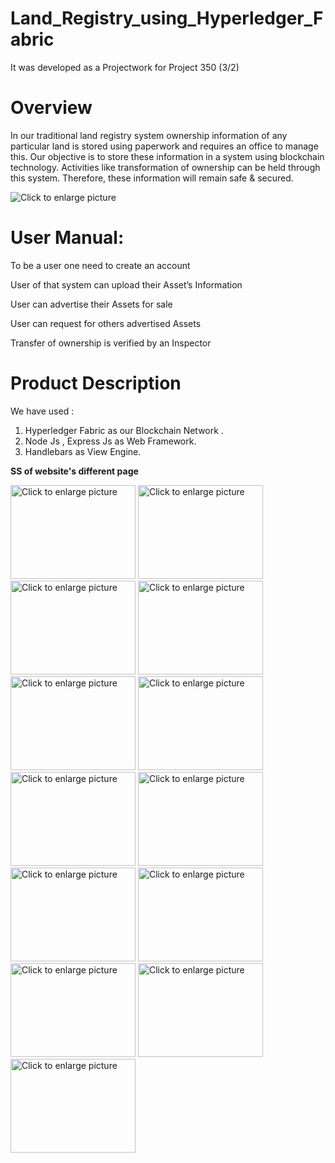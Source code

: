# Land_Registry_using_Hyperledger_Fabric
It was developed as a Projectwork for Project 350 (3/2)
# Overview

In our traditional land registry system ownership information of any particular land is
stored using paperwork and requires an office to manage this.
Our objective​ is to store these information in a system using blockchain technology.
Activities like transformation of ownership can be held through this system.
Therefore, these information will remain safe & secured.

<img src="https://drive.google.com/uc?export=view&id=17AKs9jiseQbDME6kHQ7ArHZ3n1aZjQi1" title="Click to enlarge picture" />

# User Manual:

To be a user one need to create an account

User of that system can upload their Asset’s Information

User can advertise their Assets for sale

User can request for others advertised Assets

Transfer of ownership is verified by an Inspector

# Product Description
We have used :
1. Hyperledger Fabric as our Blockchain Network .
2. Node Js , Express Js as Web Framework.
3. Handlebars as View Engine.

**SS of website's different page**

<img src="https://drive.google.com/uc?export=view&id=1zkiNtxKavNrQQ_RCmNK3aWAAvZT4tovD" width=200px height=150px title="Click to enlarge picture"/> <img src="https://drive.google.com/uc?export=view&id=1z1roxBcIcQrNNYej0XTRl4QqztLOkkJ0" width=200px height=150px title="Click to enlarge picture"/> <img src="https://drive.google.com/uc?export=view&id=1akGnIgfIOxCN8xIpgYrknkl5aj2_5rAk" width=200px height=150px title="Click to enlarge picture"/> <img src="https://drive.google.com/uc?export=view&id=18B63MPM52qrVG3NVtzvWo5JSVa10D-u-" width=200px height=150px title="Click to enlarge picture"/> <img src="https://drive.google.com/uc?export=view&id=1B3hfbFXckqNb7m2ay0gjHRgfZTHfbXWV" width=200px height=150px title="Click to enlarge picture"/> <img src="https://drive.google.com/uc?export=view&id=1So0FCoiHWoS9aUzlAw_5U96tGnTpzrPZ" width=200px height=150px title="Click to enlarge picture"/> <img src="https://drive.google.com/uc?export=view&id=1OUaVy6QRe9b0KrGuiG_eTjyRjjS3Xao4" width=200px height=150px title="Click to enlarge picture"/> <img src="https://drive.google.com/uc?export=view&id=1t5YVr_gH0VUoVW0GOzbrrcQmc18BfPHk" width=200px height=150px title="Click to enlarge picture"/> <img src="https://drive.google.com/uc?export=view&id=1eb9itkX5pAdTNvkf4bJTqV9TnoLgxS0x" width=200px height=150px title="Click to enlarge picture"/> <img src="https://drive.google.com/uc?export=view&id=1mKW8y22PkYyto8O_R5uJWEh8lhKCkqnU" width=200px height=150px title="Click to enlarge picture"/> <img src="https://drive.google.com/uc?export=view&id=1U5qh758rtQDlsKvg3Ky1sjOCf2CLpfSj" width=200px height=150px title="Click to enlarge picture"/> <img src="https://drive.google.com/uc?export=view&id=1nG0YQ-MlwLWm7Rwrt8S7aaw64MOIxyKu" width=200px height=150px title="Click to enlarge picture"/> <img src="https://drive.google.com/uc?export=view&id=1Wp8Ru4dwYyp6-vLPcsn8WjrNiw4dXoEH" width=200px height=150px title="Click to enlarge picture"/>
